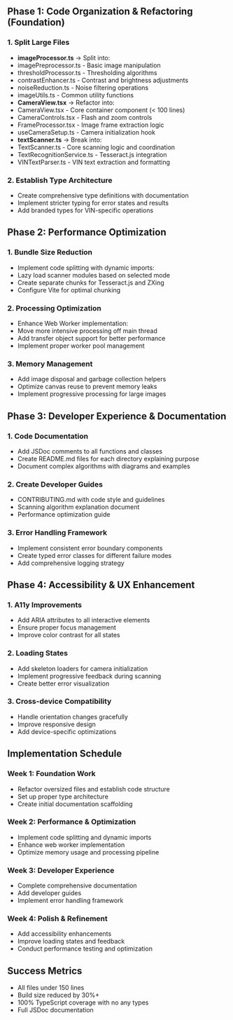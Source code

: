 

## **Phase 1: Code Organization & Refactoring (Foundation)**

### **1. Split Large Files**

- **imageProcessor.ts** → Split into:
- imagePreprocessor.ts - Basic image manipulation
- thresholdProcessor.ts - Thresholding algorithms
- contrastEnhancer.ts - Contrast and brightness adjustments
- noiseReduction.ts - Noise filtering operations
- imageUtils.ts - Common utility functions
- **CameraView.tsx** → Refactor into:
- CameraView.tsx - Core container component (< 100 lines)
- CameraControls.tsx - Flash and zoom controls
- FrameProcessor.tsx - Image frame extraction logic
- useCameraSetup.ts - Camera initialization hook
- **textScanner.ts** → Break into:
- TextScanner.ts - Core scanning logic and coordination
- TextRecognitionService.ts - Tesseract.js integration
- VINTextParser.ts - VIN text extraction and formatting

### **2. Establish Type Architecture**

- Create comprehensive type definitions with documentation
- Implement stricter typing for error states and results
- Add branded types for VIN-specific operations

## **Phase 2: Performance Optimization**

### **1. Bundle Size Reduction**

- Implement code splitting with dynamic imports:
- Lazy load scanner modules based on selected mode
- Create separate chunks for Tesseract.js and ZXing
- Configure Vite for optimal chunking

### **2. Processing Optimization**

- Enhance Web Worker implementation:
- Move more intensive processing off main thread
- Add transfer object support for better performance
- Implement proper worker pool management

### **3. Memory Management**

- Add image disposal and garbage collection helpers
- Optimize canvas reuse to prevent memory leaks
- Implement progressive processing for large images

## **Phase 3: Developer Experience & Documentation**

### **1. Code Documentation**

- Add JSDoc comments to all functions and classes
- Create README.md files for each directory explaining purpose
- Document complex algorithms with diagrams and examples

### **2. Create Developer Guides**

- CONTRIBUTING.md with code style and guidelines
- Scanning algorithm explanation document
- Performance optimization guide

### **3. Error Handling Framework**

- Implement consistent error boundary components
- Create typed error classes for different failure modes
- Add comprehensive logging strategy

## **Phase 4: Accessibility & UX Enhancement**

### **1. A11y Improvements**

- Add ARIA attributes to all interactive elements
- Ensure proper focus management
- Improve color contrast for all states

### **2. Loading States**

- Add skeleton loaders for camera initialization
- Implement progressive feedback during scanning
- Create better error visualization

### **3. Cross-device Compatibility**

- Handle orientation changes gracefully
- Improve responsive design
- Add device-specific optimizations

## **Implementation Schedule**

### **Week 1: Foundation Work**

- Refactor oversized files and establish code structure
- Set up proper type architecture
- Create initial documentation scaffolding

### **Week 2: Performance & Optimization**

- Implement code splitting and dynamic imports
- Enhance web worker implementation
- Optimize memory usage and processing pipeline

### **Week 3: Developer Experience**

- Complete comprehensive documentation
- Add developer guides
- Implement error handling framework

### **Week 4: Polish & Refinement**

- Add accessibility enhancements
- Improve loading states and feedback
- Conduct performance testing and optimization

## **Success Metrics**

- All files under 150 lines
- Build size reduced by 30%+
- 100% TypeScript coverage with no any types
- Full JSDoc documentation









